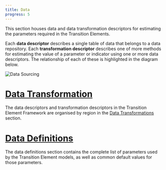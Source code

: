 ```yaml
---
title: Data
progress: 5
---
```



This section houses data and data transformation descriptors for estimating the parameters required in the Transition Elements.

Each **data descriptor** describes a single table of data that belongs to a data repository. Each **transformation descriptor** describes one of more methods for estimating the value of a parameter or indicator using one or more data descriptors. The relationship of each of these is highlighted in the diagram below.

![Data Sourcing](/images/data-sourcing.jpg)



# [Data Transformation](data-transformation/index.md)


The data descriptors and transformation descriptors in the Transition Element Framework are organised by region in the [Data Transformations](data-transformation/index.md) section. 

# [Data Definitions](definitions/index.md)

The data definitions section contains the complete list of parameters used by the Transition Element models, as well as common default values for those parameters.




